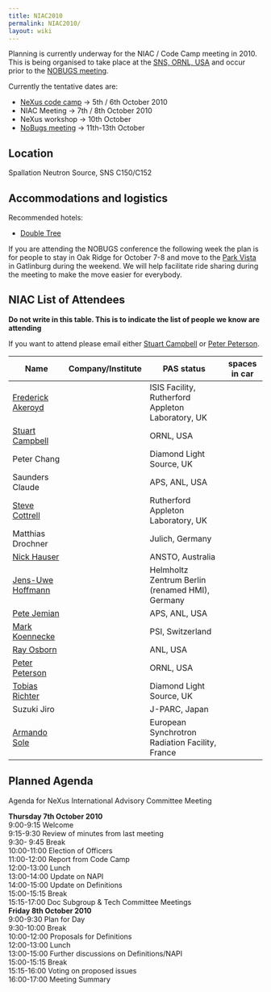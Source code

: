 ```yaml
---
title: NIAC2010
permalink: NIAC2010/
layout: wiki
---
```


Planning is currently underway for the NIAC / Code Camp meeting in 2010.
This is being organised to take place at the [SNS, ORNL,
USA](http://neutrons.ornl.gov/) and occur prior to the [NOBUGS
meeting](http://www.nobugsconference.org/).

Currently the tentative dates are:

-   [NeXus code camp](NIAC2010_CodeCamp "wikilink") -&gt; 5th / 6th
    October 2010
-   NIAC Meeting -&gt; 7th / 8th October 2010
-   NeXus workshop -&gt; 10th October
-   [NoBugs meeting](http://www.nobugsconference.org/Conferences) -&gt;
    11th-13th October

Location
--------

Spallation Neutron Source, SNS C150/C152

Accommodations and logistics
----------------------------

Recommended hotels:

-   [Double
    Tree](http://doubletree1.hilton.com/en_US/dt/hotel/ORKDTDT-Doubletree-Hotel-Oak-Ridge-Tennessee/index.do)

If you are attending the NOBUGS conference the following week the plan
is for people to stay in Oak Ridge for October 7-8 and move to the [Park
Vista](http://doubletree1.hilton.com/en_US/dt/hotel/GKTPVDT-The-Park-Vista-Gatlinburg-a-Doubletree-Hotel-Tennessee/index.do)
in Gatlinburg during the weekend. We will help facilitate ride sharing
during the meeting to make the move easier for everybody.

NIAC List of Attendees
----------------------

**Do not write in this table. This is to indicate the list of people we
know are attending**

If you want to attend please email either [Stuart
Campbell](User%3AStuart_Campbell "wikilink") or [Peter
Peterson](User%3APeter_Peterson "wikilink").

| Name                                                      | Company/Institute                                   | PAS status          | spaces in car |
|-----------------------------------------------------------|-----------------------------------------------------|---------------------|---------------|
| [Frederick Akeroyd](User%3AFreddie_Akeroyd "wikilink")    | | ISIS Facility, Rutherford Appleton Laboratory, UK | | awaiting approval |               |
| [Stuart Campbell](User%3AStuart_Campbell "wikilink")      | | ORNL, USA                                         | | approved          | 2             |
| Peter Chang                                               | | Diamond Light Source, UK                          | | awaiting approval |               |
| Saunders Claude                                           | | APS, ANL, USA                                     | | awaiting approval |               |
| [Steve Cottrell](User%3ASteve_Cottrell "wikilink")        | | Rutherford Appleton Laboratory, UK                | | awaiting approval |               |
| Matthias Drochner                                         | | Julich, Germany                                   | | awaiting approval |               |
| [Nick Hauser](User%3ANick_Hauser "wikilink")              | | ANSTO, Australia                                  | | awaiting approval |               |
| [ Jens-Uwe Hoffmann](User%3AJens-Uwe_Hoffmann "wikilink") | | Helmholtz Zentrum Berlin (renamed HMI), Germany   | | requested         |               |
| [Pete Jemian](User%3APete_Jemian "wikilink")              | | APS, ANL, USA                                     | | approved          |               |
| [Mark Koennecke](User%3AMark_Koennecke "wikilink")        | | PSI, Switzerland                                  | | awaiting approval |               |
| [Ray Osborn](User%3ARay_Osborn "wikilink")                | | ANL, USA                                          | | requested         |               |
| [Peter Peterson](User%3APeter_Peterson "wikilink")        | | ORNL, USA                                         | | approved          | 3             |
| [Tobias Richter](User%3ATobias_Richter "wikilink")        | | Diamond Light Source, UK                          | | approved          |               |
| Suzuki Jiro                                               | | J-PARC, Japan                                     | | awaiting approval |               |
| [Armando Sole](User%3AArmando_Sole "wikilink")            | | European Synchrotron Radiation Facility, France   | | awaiting approval |               |

Planned Agenda
--------------

Agenda for NeXus International Advisory Committee Meeting

**Thursday 7th October 2010**  
9:00-9:15 Welcome  
9:15-9:30 Review of minutes from last meeting  
9:30- 9:45 Break  
10:00-11:00 Election of Officers  
11:00-12:00 Report from Code Camp  
12:00-13:00 Lunch  
13:00-14:00 Update on NAPI  
14:00-15:00 Update on Definitions  
15:00-15:15 Break  
15:15-17:00 Doc Subgroup & Tech Committee Meetings  
**Friday 8th October 2010**  
9:00-9:30 Plan for Day  
9:30-10:00 Break  
10:00-12:00 Proposals for Definitions  
12:00-13:00 Lunch  
13:00-15:00 Further discussions on Definitions/NAPI  
15:00-15:15 Break  
15:15-16:00 Voting on proposed issues  
16:00-17:00 Meeting Summary  

